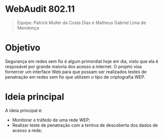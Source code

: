 # WebAudit 802.11

> Equipe: Patrick Muller da Costa Dias e Matheus Gabriel Lima de Mendonça

# Objetivo
Segurança em redes sem fio é algum primordial hoje em dia, visto que ela é resposável por grande maioria dos acesso a internet. O projeto visa fornercer um interface Web para que possam ser realizados testes de penatração em redes sem fio que utilizem o tipo de criptografia WEP.

# Ideia principal
A ideia principal é:
- Monitorar o tráfedo de uma rede WEP;
- Realizar teste de penatração com a tentiva de descoberta dos dados de acesso a rede;



